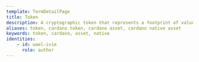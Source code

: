 ```yaml
---
template: TermDetailPage
title: Token
description: A cryptographic token that represents a footprint of value defined by the community, market state, or self-governed entity. A token can be fungible or non-fungible, and act as a payment unit, reward, trading asset, or information holder.
aliases: token, cardano token, cardano asset, cardano native asset 
keywords: token, cardano, asset, native
identities: 
    - id: wael-ivie
      role: author
---
```

##

